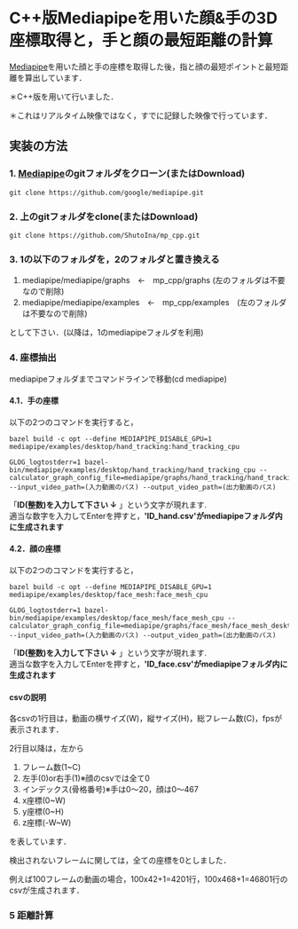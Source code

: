 #  C++版Mediapipeを用いた顔&手の3D座標取得と，手と顔の最短距離の計算

[Mediapipe](https://github.com/google/mediapipe)を用いた顔と手の座標を取得した後，指と顔の最短ポイントと最短距離を算出しています．

＊C++版を用いて行いました．

＊これはリアルタイム映像ではなく，すでに記録した映像で行っています．


## 実装の方法

### 1. [Mediapipe](https://github.com/google/mediapipe)のgitフォルダをクローン(またはDownload)

```
git clone https://github.com/google/mediapipe.git

```

### 2. 上のgitフォルダをclone(またはDownload)

```
git clone https://github.com/ShutoIna/mp_cpp.git

```


### 3. 1の以下のフォルダを，2のフォルダと置き換える

1. mediapipe/mediapipe/graphs　←　mp_cpp/graphs  (左のフォルダは不要なので削除)  
2. mediapipe/mediapipe/examples　←　mp_cpp/examples　(左のフォルダは不要なので削除)

として下さい．(以降は，1のmediapipeフォルダを利用)

### 4. 座標抽出

mediapipeフォルダまでコマンドラインで移動(cd mediapipe)


#### 4.1．手の座標

以下の2つのコマンドを実行すると，

```
bazel build -c opt --define MEDIAPIPE_DISABLE_GPU=1 mediapipe/examples/desktop/hand_tracking:hand_tracking_cpu

```

```
GLOG_logtostderr=1 bazel-bin/mediapipe/examples/desktop/hand_tracking/hand_tracking_cpu --calculator_graph_config_file=mediapipe/graphs/hand_tracking/hand_tracking_desktop_live.pbtxt --input_video_path=(入力動画のパス) --output_video_path=(出力動画のパス)

```

「**ID(整数)を入力して下さい ↓** 」という文字が現れます.  
適当な数字を入力してEnterを押すと，**'ID_hand.csv'がmediapipeフォルダ内に生成されます**

#### 4.2．顔の座標

以下の2つのコマンドを実行すると，

```
bazel build -c opt --define MEDIAPIPE_DISABLE_GPU=1 mediapipe/examples/desktop/face_mesh:face_mesh_cpu

```

```
GLOG_logtostderr=1 bazel-bin/mediapipe/examples/desktop/face_mesh/face_mesh_cpu --calculator_graph_config_file=mediapipe/graphs/face_mesh/face_mesh_desktop_live.pbtxt --input_video_path=(入力動画のパス) --output_video_path=(出力動画のパス)

```

「**ID(整数)を入力して下さい ↓** 」という文字が現れます.  
適当な数字を入力してEnterを押すと，**'ID_face.csv'がmediapipeフォルダ内に生成されます**


#### csvの説明

各csvの1行目は，動画の横サイズ(W)，縦サイズ(H)，総フレーム数(C)，fpsが表示されます．

2行目以降は，左から
1. フレーム数(1~C)
2. 左手(0)or右手(1)※顔のcsvでは全て0
3. インデックス(骨格番号)※手は0〜20，顔は0〜467
4. x座標(0~W)
5. y座標(0~H)
6. z座標(-W~W)

を表しています．

検出されないフレームに関しては，全ての座標を0としました．

例えば100フレームの動画の場合，100x42+1=4201行，100x468+1=46801行のcsvが生成されます．



### 5 距離計算

